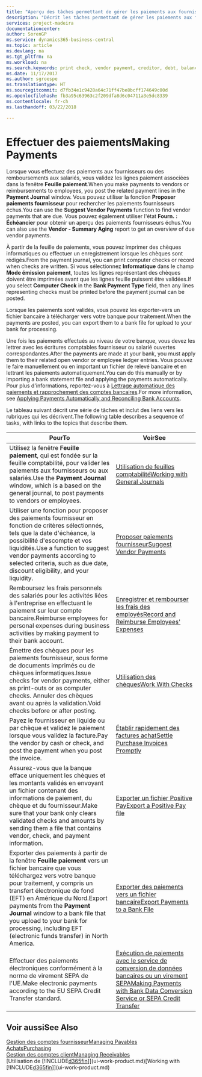 ```yaml
---
title: "Aperçu des tâches permettant de gérer les paiements aux fournisseurs| Microsoft Docs"
description: "Décrit les tâches permettant de gérer les paiements aux fournisseurs ou aux créditeurs, y compris la validation de lignes paiement et d'obtenir un aperçu du solde échu."
services: project-madeira
documentationcenter: 
author: SorenGP
ms.service: dynamics365-business-central
ms.topic: article
ms.devlang: na
ms.tgt_pltfrm: na
ms.workload: na
ms.search.keywords: print check, vendor payment, creditor, debt, balance due, AP
ms.date: 11/17/2017
ms.author: sgroespe
ms.translationtype: HT
ms.sourcegitcommit: d7fb34e1c9428a64c71ff47be8bcff174649c00d
ms.openlocfilehash: fb3a95c63963c2f209dfa8d6c04711a3e5dc8339
ms.contentlocale: fr-ch
ms.lasthandoff: 03/22/2018

---
```

# <a name="making-payments"></a><span data-ttu-id="05454-103">Effectuer des paiements</span><span class="sxs-lookup"><span data-stu-id="05454-103">Making Payments</span></span>
<span data-ttu-id="05454-104">Lorsque vous effectuez des paiements aux fournisseurs ou des remboursements aux salariés, vous validez les lignes paiement associées dans la fenêtre **Feuille paiement**.</span><span class="sxs-lookup"><span data-stu-id="05454-104">When you make payments to vendors or reimbursements to employees, you post the related payment lines in the **Payment Journal** window.</span></span> <span data-ttu-id="05454-105">Vous pouvez utiliser la fonction **Proposer paiements fournisseur** pour rechercher les paiements fournisseurs échus.</span><span class="sxs-lookup"><span data-stu-id="05454-105">You can use the **Suggest Vendor Payments** function to find vendor payments that are due.</span></span> <span data-ttu-id="05454-106">Vous pouvez également utiliser l'état **Fourn. : Échéancier** pour obtenir un aperçu des paiements fournisseurs échus.</span><span class="sxs-lookup"><span data-stu-id="05454-106">You can also use the **Vendor - Summary Aging** report to get an overview of due vendor payments.</span></span>

<span data-ttu-id="05454-107">À partir de la feuille de paiements, vous pouvez imprimer des chèques informatiques ou effectuer un enregistrement lorsque les chèques sont rédigés.</span><span class="sxs-lookup"><span data-stu-id="05454-107">From the payment journal, you can print computer checks or record when checks are written.</span></span> <span data-ttu-id="05454-108">Si vous sélectionnez **Informatique** dans le champ **Mode émission paiement**, toutes les lignes représentant des chèques doivent être imprimées avant que les lignes feuille puissent être validées.</span><span class="sxs-lookup"><span data-stu-id="05454-108">If you select **Computer Check** in the **Bank Payment Type** field, then any lines representing checks must be printed before the payment journal can be posted.</span></span>

<span data-ttu-id="05454-109">Lorsque les paiements sont validés, vous pouvez les exporter-vers un fichier bancaire à télécharger vers votre banque pour traitement.</span><span class="sxs-lookup"><span data-stu-id="05454-109">When the payments are posted, you can export them to a bank file for upload to your bank for processing.</span></span>

<span data-ttu-id="05454-110">Une fois les paiements effectués au niveau de votre banque, vous devez les lettrer avec les écritures comptables fournisseur ou salarié ouvertes correspondantes.</span><span class="sxs-lookup"><span data-stu-id="05454-110">After the payments are made at your bank, you must apply them to their related open vendor or employee ledger entries.</span></span> <span data-ttu-id="05454-111">Vous pouvez le faire manuellement ou en important un fichier de relevé bancaire et en lettrant les paiements automatiquement.</span><span class="sxs-lookup"><span data-stu-id="05454-111">You can do this manually or by importing a bank statement file and applying the payments automatically.</span></span> <span data-ttu-id="05454-112">Pour plus d'informations, reportez-vous à [Lettrage automatique des paiements et rapprochement des comptes bancaires](receivables-apply-payments-auto-reconcile-bank-accounts.md).</span><span class="sxs-lookup"><span data-stu-id="05454-112">For more information, see [Applying Payments Automatically and Reconciling Bank Accounts](receivables-apply-payments-auto-reconcile-bank-accounts.md).</span></span>

<span data-ttu-id="05454-113">Le tableau suivant décrit une série de tâches et inclut des liens vers les rubriques qui les décrivent.</span><span class="sxs-lookup"><span data-stu-id="05454-113">The following table describes a sequence of tasks, with links to the topics that describe them.</span></span>

| <span data-ttu-id="05454-114">Pour</span><span class="sxs-lookup"><span data-stu-id="05454-114">To</span></span> | <span data-ttu-id="05454-115">Voir</span><span class="sxs-lookup"><span data-stu-id="05454-115">See</span></span> |
| --- | --- |
|<span data-ttu-id="05454-116">Utilisez la fenêtre **Feuille paiement**, qui est fondée sur la feuille comptabilité, pour valider les paiements aux fournisseurs ou aux salariés.</span><span class="sxs-lookup"><span data-stu-id="05454-116">Use the **Payment Journal** window, which is a based on the general journal, to post payments to vendors or employees.</span></span>|[<span data-ttu-id="05454-117">Utilisation de feuilles comptabilité</span><span class="sxs-lookup"><span data-stu-id="05454-117">Working with General Journals</span></span>](ui-work-general-journals.md)|
| <span data-ttu-id="05454-118">Utiliser une fonction pour proposer des paiements fournisseur en fonction de critères sélectionnés, tels que la date d'échéance, la possibilité d'escompte et vos liquidités.</span><span class="sxs-lookup"><span data-stu-id="05454-118">Use a function to suggest vendor payments according to selected criteria, such as due date, discount eligibility, and your liquidity.</span></span> |[<span data-ttu-id="05454-119">Proposer paiements fournisseur</span><span class="sxs-lookup"><span data-stu-id="05454-119">Suggest Vendor Payments</span></span>](payables-how-suggest-vendor-payments.md) |
|<span data-ttu-id="05454-120">Remboursez les frais personnels des salariés pour les activités liées à l'entreprise en effectuant le paiement sur leur compte bancaire.</span><span class="sxs-lookup"><span data-stu-id="05454-120">Reimburse employees for personal expenses during business activities by making payment to their bank account.</span></span>|[<span data-ttu-id="05454-121">Enregistrer et rembourser les frais des employés</span><span class="sxs-lookup"><span data-stu-id="05454-121">Record and Reimburse Employees' Expenses</span></span>](finance-how-record-reimburse-employee-expenses.md)|
| <span data-ttu-id="05454-122">Émettre des chèques pour les paiements fournisseur, sous forme de documents imprimés ou de chèques informatiques.</span><span class="sxs-lookup"><span data-stu-id="05454-122">Issue checks for vendor payments, either as print-outs or as computer checks.</span></span> <span data-ttu-id="05454-123">Annuler des chèques avant ou après la validation.</span><span class="sxs-lookup"><span data-stu-id="05454-123">Void checks before or after posting.</span></span> |[<span data-ttu-id="05454-124">Utilisation des chèques</span><span class="sxs-lookup"><span data-stu-id="05454-124">Work With Checks</span></span>](payables-how-work-checks.md) |
| <span data-ttu-id="05454-125">Payez le fournisseur en liquide ou par chèque et validez le paiement lorsque vous validez la facture.</span><span class="sxs-lookup"><span data-stu-id="05454-125">Pay the vendor by cash or check, and post the payment when you post the invoice.</span></span> |[<span data-ttu-id="05454-126">Établir rapidement des factures achat</span><span class="sxs-lookup"><span data-stu-id="05454-126">Settle Purchase Invoices Promptly</span></span>](finance-how-to-settle-purchase-invoices-promptly.md) |
| <span data-ttu-id="05454-127">Assurez-vous que la banque efface uniquement les chèques et les montants validés en envoyant un fichier contenant des informations de paiement, du chèque et du fournisseur.</span><span class="sxs-lookup"><span data-stu-id="05454-127">Make sure that your bank only clears validated checks and amounts by sending them a file that contains vendor, check, and payment information.</span></span> |[<span data-ttu-id="05454-128">Exporter un fichier Positive Pay</span><span class="sxs-lookup"><span data-stu-id="05454-128">Export a Positive Pay file</span></span>](finance-how-positive-pay.md) |
|<span data-ttu-id="05454-129">Exporter des paiements à partir de la fenêtre **Feuille paiement** vers un fichier bancaire que vous téléchargez vers votre banque pour traitement, y compris un transfert électronique de fond (EFT) en Amérique du Nord.</span><span class="sxs-lookup"><span data-stu-id="05454-129">Export payments from the **Payment Journal** window to a bank file that you upload to your bank for processing, including EFT (electronic funds transfer) in North America.</span></span> |[<span data-ttu-id="05454-130">Exporter des paiements vers un fichier bancaire</span><span class="sxs-lookup"><span data-stu-id="05454-130">Export Payments to a Bank File</span></span>](payables-how-export-payments-bank-file.md)|
|<span data-ttu-id="05454-131">Effectuer des paiements électroniques conformément à la norme de virement SEPA de l'UE.</span><span class="sxs-lookup"><span data-stu-id="05454-131">Make electronic payments according to the EU SEPA Credit Transfer standard.</span></span>|[<span data-ttu-id="05454-132">Exécution de paiements avec le service de conversion de données bancaires ou un virement SEPA</span><span class="sxs-lookup"><span data-stu-id="05454-132">Making Payments with Bank Data Conversion Service or SEPA Credit Transfer</span></span>](finance-make-payments-with-bank-data-conversion-service-or-sepa-credit-transfer.md)|    

## <a name="see-also"></a><span data-ttu-id="05454-133">Voir aussi</span><span class="sxs-lookup"><span data-stu-id="05454-133">See Also</span></span>
[<span data-ttu-id="05454-134">Gestion des comptes fournisseur</span><span class="sxs-lookup"><span data-stu-id="05454-134">Managing Payables</span></span>](payables-manage-payables.md)  
[<span data-ttu-id="05454-135">Achats</span><span class="sxs-lookup"><span data-stu-id="05454-135">Purchasing</span></span>](purchasing-manage-purchasing.md)  
[<span data-ttu-id="05454-136">Gestion des comptes client</span><span class="sxs-lookup"><span data-stu-id="05454-136">Managing Receivables</span></span>](receivables-manage-receivables.md)  
<span data-ttu-id="05454-137">[Utilisation de [!INCLUDE[d365fin](includes/d365fin_md.md)]](ui-work-product.md)</span><span class="sxs-lookup"><span data-stu-id="05454-137">[Working with [!INCLUDE[d365fin](includes/d365fin_md.md)]](ui-work-product.md)</span></span>  

